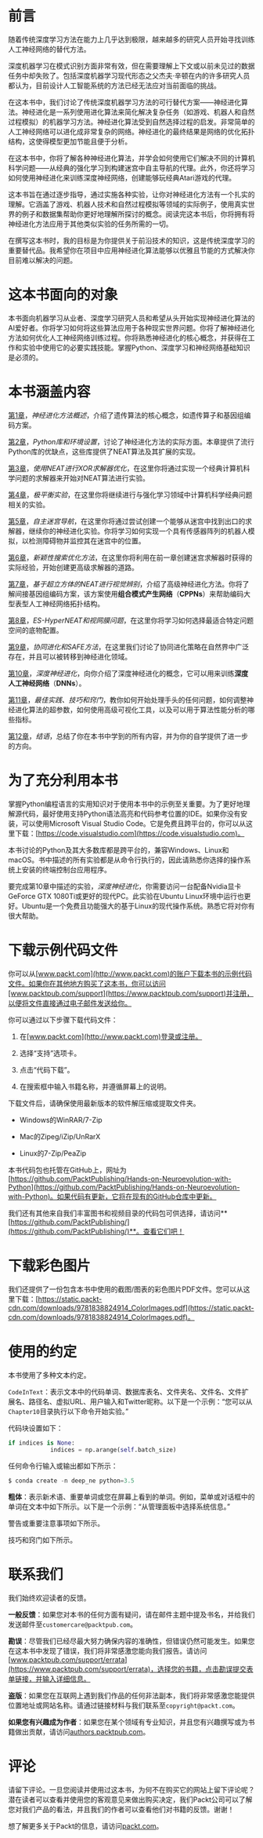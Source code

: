 # 前言

随着传统深度学习方法在能力上几乎达到极限，越来越多的研究人员开始寻找训练人工神经网络的替代方法。

深度机器学习在模式识别方面非常有效，但在需要理解上下文或以前未见过的数据任务中却失败了。包括深度机器学习现代形态之父杰夫·辛顿在内的许多研究人员都认为，目前设计人工智能系统的方法已经无法应对当前面临的挑战。

在这本书中，我们讨论了传统深度机器学习方法的可行替代方案——神经进化算法。神经进化是一系列使用进化算法来简化解决复杂任务（如游戏、机器人和自然过程模拟）的机器学习方法。神经进化算法受到自然选择过程的启发。非常简单的人工神经网络可以进化成非常复杂的网络。神经进化的最终结果是网络的优化拓扑结构，这使得模型更加节能且便于分析。

在这本书中，你将了解各种神经进化算法，并学会如何使用它们解决不同的计算机科学问题——从经典的强化学习到构建迷宫中自主导航的代理。此外，你还将学习如何使用神经进化来训练深度神经网络，创建能够玩经典Atari游戏的代理。

这本书旨在通过逐步指导，通过实施各种实验，让你对神经进化方法有一个扎实的理解。它涵盖了游戏、机器人技术和自然过程模拟等领域的实际例子，使用真实世界的例子和数据集帮助你更好地理解所探讨的概念。阅读完这本书后，你将拥有将神经进化方法应用于其他类似实验的任务所需的一切。

在撰写这本书时，我的目标是为你提供关于前沿技术的知识，这是传统深度学习的重要替代品。我希望你在项目中应用神经进化算法能够以优雅且节能的方式解决你目前难以解决的问题。

# 这本书面向的对象

本书面向机器学习从业者、深度学习研究人员和希望从头开始实现神经进化算法的AI爱好者。你将学习如何将这些算法应用于各种现实世界问题。你将了解神经进化方法如何优化人工神经网络训练过程。你将熟悉神经进化的核心概念，并获得在工作和实验中使用它的必要实践技能。掌握Python、深度学习和神经网络基础知识是必须的。

# 本书涵盖内容

[第1章](f59c6396-55e5-4495-95c0-7af9a42c2f20.xhtml)，*神经进化方法概述*，介绍了遗传算法的核心概念，如遗传算子和基因组编码方案。

[第2章](c673e180-4440-4eea-98f8-8800c77162c8.xhtml)，*Python库和环境设置*，讨论了神经进化方法的实际方面。本章提供了流行Python库的优缺点，这些库提供了NEAT算法及其扩展的实现。

[第3章](7acd0cf5-c389-4e55-93d7-9438fcaa1390.xhtml)，*使用NEAT进行XOR求解器优化*，在这里你将通过实现一个经典计算机科学问题的求解器来开始对NEAT算法进行实验。

[第4章](34913ccd-6aac-412a-8f54-70d1900cef41.xhtml)，*极平衡实验*，在这里你将继续进行与强化学习领域中计算机科学经典问题相关的实验。

[第5章](22365f85-3003-4b67-8e1e-cc89fa5e259b.xhtml)，*自主迷宫导航*，在这里你将通过尝试创建一个能够从迷宫中找到出口的求解器，继续你的神经进化实验。你将学习如何实现一个具有传感器阵列的机器人模拟，以检测障碍物并监控其在迷宫中的位置。

[第6章](62301923-b398-43da-b773-c8b1fe383f1d.xhtml)，*新颖性搜索优化方法*，在这里你将利用在前一章创建迷宫求解器时获得的实际经验，开始创建更高级求解器的道路。

[第7章](21fb699f-605d-4156-aa5c-5ba501dc09cf.xhtml)，*基于超立方体的NEAT进行视觉辨别*，介绍了高级神经进化方法。你将了解间接基因组编码方案，该方案使用**组合模式产生网络**（**CPPNs**）来帮助编码大型表型人工神经网络拓扑结构。

[第8章](9f3dce4d-2cc7-4307-a704-bfcfe4ad56b4.xhtml)，*ES-HyperNEAT和视网膜问题*，在这里你将学习如何选择最适合特定问题空间的底物配置。

[第9章](048be1ce-8b6a-48c7-9d13-cb34c8482eb4.xhtml)，*协同进化和SAFE方法*，在这里我们讨论了协同进化策略在自然界中广泛存在，并且可以被转移到神经进化领域。

[第10章](4625b47e-6822-4ea3-bc20-d745bb9449ef.xhtml)，*深度神经进化*，向你介绍了深度神经进化的概念，它可以用来训练**深度人工神经网络**（**DNNs**）。

[第11章](369951b1-c29c-475c-bf9e-c284f4cbc343.xhtml)，*最佳实践、技巧和窍门*，教你如何开始处理手头的任何问题，如何调整神经进化算法的超参数，如何使用高级可视化工具，以及可以用于算法性能分析的哪些指标。

[第12章](a640b2c3-67a8-4ee8-9614-4b454a8b882a.xhtml)，*结语*，总结了你在本书中学到的所有内容，并为你的自学提供了进一步的方向。

# 为了充分利用本书

掌握Python编程语言的实用知识对于使用本书中的示例至关重要。为了更好地理解源代码，最好使用支持Python语法高亮和代码参考位置的IDE。如果你没有安装，可以使用Microsoft Visual Studio Code。它是免费且跨平台的，你可以从这里下载：[https://code.visualstudio.com](https://code.visualstudio.com)。

本书讨论的Python及其大多数库都是跨平台的，兼容Windows、Linux和macOS。书中描述的所有实验都是从命令行执行的，因此请熟悉你选择的操作系统上安装的终端控制台应用程序。

要完成第10章中描述的实验，*深度神经进化*，你需要访问一台配备Nvidia显卡GeForce GTX 1080Ti或更好的现代PC。此实验在Ubuntu Linux环境中运行也更好。Ubuntu是一个免费且功能强大的基于Linux的现代操作系统。熟悉它将对你有很大帮助。

# 下载示例代码文件

你可以从[www.packt.com](http://www.packt.com)的账户下载本书的示例代码文件。如果你在其他地方购买了这本书，你可以访问[www.packtpub.com/support](https://www.packtpub.com/support)并注册，以便将文件直接通过电子邮件发送给你。

你可以通过以下步骤下载代码文件：

1.  在[www.packt.com](http://www.packt.com)登录或注册。

1.  选择“支持”选项卡。

1.  点击“代码下载”。

1.  在搜索框中输入书籍名称，并遵循屏幕上的说明。

下载文件后，请确保使用最新版本的软件解压缩或提取文件夹。

+   Windows的WinRAR/7-Zip

+   Mac的Zipeg/iZip/UnRarX

+   Linux的7-Zip/PeaZip

本书代码包也托管在GitHub上，网址为[https://github.com/PacktPublishing/Hands-on-Neuroevolution-with-Python](https://github.com/PacktPublishing/Hands-on-Neuroevolution-with-Python)。如果代码有更新，它将在现有的GitHub仓库中更新。

我们还有其他来自我们丰富图书和视频目录的代码包可供选择，请访问**[https://github.com/PacktPublishing/](https://github.com/PacktPublishing/)**。查看它们吧！

# 下载彩色图片

我们还提供了一份包含本书中使用的截图/图表的彩色图片PDF文件。您可以从这里下载：[https://static.packt-cdn.com/downloads/9781838824914_ColorImages.pdf](https://static.packt-cdn.com/downloads/9781838824914_ColorImages.pdf)。

# 使用的约定

本书使用了多种文本约定。

`CodeInText`：表示文本中的代码单词、数据库表名、文件夹名、文件名、文件扩展名、路径名、虚拟URL、用户输入和Twitter昵称。以下是一个示例：“您可以从`Chapter10`目录执行以下命令开始实验。”

代码块设置如下：

```py
if indices is None:
            indices = np.arange(self.batch_size)
```

任何命令行输入或输出都如下所示：

```py
$ conda create -n deep_ne python=3.5
```

**粗体**：表示新术语、重要单词或您在屏幕上看到的单词。例如，菜单或对话框中的单词在文本中如下所示。以下是一个示例：“从管理面板中选择系统信息。”

警告或重要注意事项如下所示。

技巧和窍门如下所示。

# 联系我们

我们始终欢迎读者的反馈。

**一般反馈**：如果您对本书的任何方面有疑问，请在邮件主题中提及书名，并给我们发送邮件至`customercare@packtpub.com`。

**勘误**：尽管我们已经尽最大努力确保内容的准确性，但错误仍然可能发生。如果您在这本书中发现了错误，我们将非常感激您能向我们报告。请访问[www.packtpub.com/support/errata](https://www.packtpub.com/support/errata)，选择您的书籍，点击勘误提交表单链接，并输入详细信息。

**盗版**：如果您在互联网上遇到我们作品的任何非法副本，我们将非常感激您能提供位置地址或网站名称。请通过链接材料与我们联系至`copyright@packt.com`。

**如果您有兴趣成为作者**：如果您在某个领域有专业知识，并且您有兴趣撰写或为书籍做出贡献，请访问[authors.packtpub.com](http://authors.packtpub.com/)。

# 评论

请留下评论。一旦您阅读并使用过这本书，为何不在购买它的网站上留下评论呢？潜在读者可以查看并使用您的客观意见来做出购买决定，我们Packt公司可以了解您对我们产品的看法，并且我们的作者可以查看他们对书籍的反馈。谢谢！

想了解更多关于Packt的信息，请访问[packt.com](http://www.packt.com/)。
